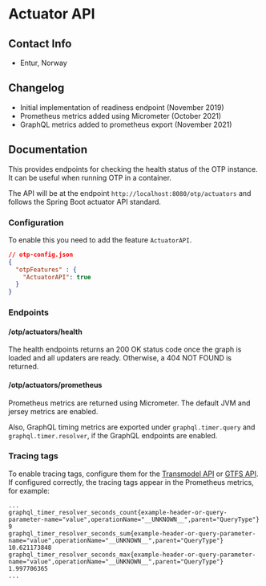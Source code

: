 # Actuator API

## Contact Info

- Entur, Norway

## Changelog

- Initial implementation of readiness endpoint (November 2019)
- Prometheus metrics added using Micrometer (October 2021)
- GraphQL metrics added to prometheus export (November 2021)

## Documentation

This provides endpoints for checking the health status of the OTP instance. It can be useful when
running OTP in a container.

The API will be at the endpoint `http://localhost:8080/otp/actuators` and follows the Spring Boot
actuator API standard.

### Configuration

To enable this you need to add the feature `ActuatorAPI`.

```json
// otp-config.json
{
  "otpFeatures" : {
    "ActuatorAPI": true
  }
}
```

### Endpoints

#### /otp/actuators/health

The health endpoints returns an 200 OK status code once the graph is loaded and all updaters are
ready. Otherwise, a 404 NOT FOUND is returned.

#### /otp/actuators/prometheus

Prometheus metrics are returned using Micrometer. The default JVM and jersey metrics are enabled.

Also, GraphQL timing metrics are exported under `graphql.timer.query` and `graphql.timer.resolver`,
if the GraphQL endpoints are enabled.

### Tracing tags

To enable tracing tags, configure them for the
[Transmodel API](../RouterConfiguration.md#transmodelApi_tracingHeaderTags) or
[GTFS API](../RouterConfiguration.md#gtfsApi_tracingTags).
If configured correctly, the tracing tags appear in the Prometheus metrics, for example:
```
...
graphql_timer_resolver_seconds_count{example-header-or-query-parameter-name="value",operationName="__UNKNOWN__",parent="QueryType"} 9
graphql_timer_resolver_seconds_sum{example-header-or-query-parameter-name="value",operationName="__UNKNOWN__",parent="QueryType"} 10.621173848
graphql_timer_resolver_seconds_max{example-header-or-query-parameter-name="value",operationName="__UNKNOWN__",parent="QueryType"} 1.997706365
...
```
